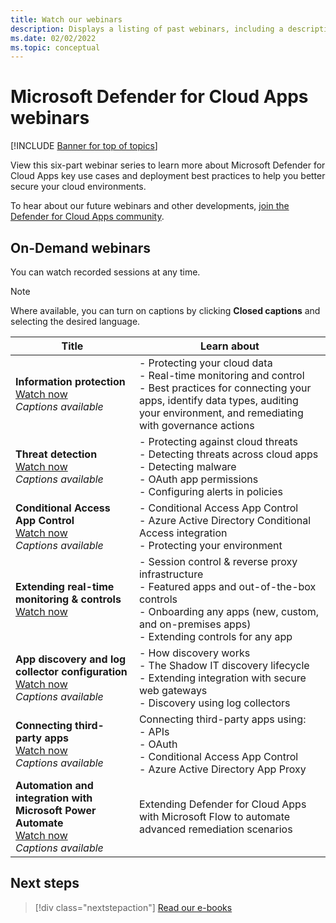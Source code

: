 ```yaml
---
title: Watch our webinars 
description: Displays a listing of past webinars, including a description.
ms.date: 02/02/2022
ms.topic: conceptual
---
```

# Microsoft Defender for Cloud Apps webinars

[!INCLUDE [Banner for top of topics](includes/banner.md)]

View this six-part webinar series to learn more about Microsoft Defender for Cloud Apps key use cases and deployment best practices to help you better secure your cloud environments.

To hear about our future webinars and other developments, [join the Defender for Cloud Apps community](https://aka.ms/SecurityCommunity).

## On-Demand webinars

You can watch recorded sessions at any time.

> [!NOTE]
> Where available, you can turn on captions by clicking **Closed captions** and selecting the desired language.

| Title | Learn about |
| --- | --- |
| **Information protection**<br />[Watch now](https://www.microsoft.com/videoplayer/embed/RE4Gejk)<br />*Captions available* | - Protecting your cloud data<br />- Real-time monitoring and control<br />- Best practices for connecting your apps, identify data types, auditing your environment, and remediating with governance actions |
| **Threat detection**<br />[Watch now](https://www.microsoft.com/videoplayer/embed/RE4I2y0)<br />*Captions available* | - Protecting against cloud threats<br />- Detecting threats across cloud apps<br />- Detecting malware<br />- OAuth app permissions<br />- Configuring alerts in policies |
| **Conditional Access App Control**<br />[Watch now](https://www.microsoft.com/videoplayer/embed/RE4GoIC)<br />*Captions available* | - Conditional Access App Control<br />- Azure Active Directory Conditional Access integration<br />- Protecting your environment |
| **Extending real-time monitoring & controls**<br />[Watch now](https://www.youtube.com/watch?v=hGqL89V6zAI) | - Session control & reverse proxy infrastructure<br />- Featured apps and out-of-the-box controls<br />- Onboarding any apps (new, custom, and on-premises apps)<br />- Extending controls for any app |
| **App discovery and log collector configuration**<br />[Watch now](https://www.microsoft.com/videoplayer/embed/RE4GtTy)<br />*Captions available* | - How discovery works<br />- The Shadow IT discovery lifecycle<br />- Extending integration with secure web gateways<br />- Discovery using log collectors |
| **Connecting third-party apps**<br />[Watch now](https://www.microsoft.com/videoplayer/embed/RE4GriX)<br />*Captions available* | Connecting third-party apps using:<br />- APIs<br />- OAuth<br />- Conditional Access App Control<br />- Azure Active Directory App Proxy |
| **Automation and integration with Microsoft Power Automate**<br />[Watch now](https://www.microsoft.com/videoplayer/embed/RE4GjvM)<br />*Captions available* | Extending Defender for Cloud Apps with Microsoft Flow to automate advanced remediation scenarios |

## Next steps

> [!div class="nextstepaction"]
> [Read our e-books](e-books.md)
